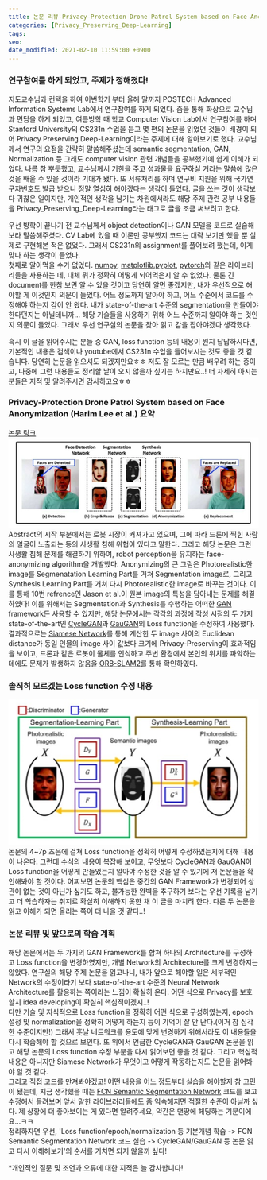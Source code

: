 ```yaml
---
title: 논문 리뷰-Privacy-Protection Drone Patrol System based on Face Anonymization +앞으로의 학습 계획
categories: [Privacy_Preserving_Deep-Learning]
tags:
seo:
date_modified: 2021-02-10 11:59:00 +0900
---
```


### 연구참여를 하게 되었고, 주제가 정해졌다!
지도교수님과 컨택을 하여 이번학기 부터 올해 말까지 POSTECH Advanced Information Systems Lab에서 연구참여를 하게 되었다. 줌을 통해 화상으로 교수님과 면담을 하게 되었고, 여름방학 때 학교 Computer Vision Lab에서 연구참여를 하며 Stanford University의 CS231n 수업을 듣고 몇 편의 논문을 읽었던 것들이 배경이 되어 Privacy Preserving Deep-Learning이라는 주제에 대해 알아보기로 했다. 교수님께서 연구의 요점을 간략히 말씀해주셨는데 semantic segmentation, GAN, Normalization 등 그래도 computer vision 관련 개념들을 공부했기에 쉽게 이해가 되었다. 나름 참 뿌듯했고, 교수님께서 기한을 주고 성과물을 요구하실 거라는 말씀에 많은 것을 배울 수 있을 것이라 기대가 됐다. 또 서류처리를 하며 연구비 지원을 위해 국가연구자번호도 발급 받으니 정말 열심히 해야겠다는 생각이 들었다. 글을 쓰는 것이 생각보다 귀찮은 일이지만, 개인적인 생각을 남기는 차원에서라도 해당 주제 관련 공부 내용들을 Privacy_Preserving_Deep-Learning라는 태그로 글을 조금 써보려고 한다.  
  
우선 방학이 끝나기 전 교수님께서 object detection이나 GAN 모델을 코드로 실습해보라 말씀해주셨다. CV Lab에 있을 때 이론만 공부했지 코드는 대략 보기만 했을 뿐 실제로 구현해본 적은 없었다. 그래서 CS231n의 assignment를 풀어보려 했는데, 이게 맞나 하는 생각이 들었다.  
첫째로 알아먹을 수가 없었다. [numpy](https://numpy.org/doc/stable/user/whatisnumpy.html), [matplotlib.pyplot](https://matplotlib.org/3.1.1/api/_as_gen/matplotlib.pyplot.html), [pytorch](https://pytorch.org/docs/stable/index.html)와 같은 라이브러리들을 사용하는 데, 대체 뭐가 정확히 어떻게 되어먹은지 알 수 없었다. 물론 긴 document를 한참 보면 알 수 있을 것이고 당연히 알면 좋겠지만, 내가 우선적으로 해야할 게 이것인지 의문이 들었다. 어느 정도까지 알아야 하고, 어느 수준에서 코드를 수정해야 하는지 감이 안 왔다. 내가 state-of-the-art 수준의 segmentation을 만들어야 한다던지는 아닐테니까... 해당 기술들을 사용하기 위해 어느 수준까지 알아야 하는 것인지 의문이 들었다. 그래서 우선 연구실의 논문을 찾아 읽고 감을 잡아야겠다 생각했다.  
  
혹시 이 글을 읽어주시는 분들 중 GAN, loss function 등의 내용이 뭔지 답답하시다면, 기본적인 내용은 검색이나 youtube에서 CS231n 수업을 들어보시는 것도 좋을 것 같습니다. 당연히 논문을 읽으셔도 되겠지만요ㅎㅎ 저도 잘 모르는 만큼 배우려 하는 중이고, 나중에 그런 내용들도 정리할 날이 오지 않을까 싶기는 하지만요..! 더 자세히 아시는 분들은 지적 및 알려주시면 감사하고요ㅎㅎ  
  
### Privacy-Protection Drone Patrol System based on Face Anonymization (Harim Lee et al.) 요약
[논문 링크](https://arxiv.org/abs/2005.14390)  
![Fig 2.](/assets/img/post/2021-2-10/Fig2.jpg)  
Abstract의 시작 부분에서는 로봇 시장이 커져가고 있으며, 그에 따라 드론에 찍힌 사람의 얼굴이 노출되는 등의 사생활 침해 위협이 있다고 말한다. 그리고 해당 논문은 그런 사생활 침해 문제를 해결하기 위하여, robot perception을 유지하는 face-anonymizing algorithm을 개발했다. Anonymizing의 큰 그림은 Photorealistic한 image를 Segmenatation Learning Part를 거쳐 Segmentation image로, 그리고 Synthesis Learning Part를 거쳐 다시 Photorealistic한 image로 바꾸는 것이다. 이를 통해 10번 refrence인 Jason et al.이 원본 image의 특성을 담아내는 문제를 해결하였다! 이를 위해서는 Segmentation과 Synthesis를 수행하는 어떠한 [GAN](https://arxiv.org/abs/1406.2661) framework든 사용할 수 있지만, 해당 논문에서는 각각의 과정에 작성 시점의 두 가지 state-of-the-art인 [CycleGAN](https://arxiv.org/abs/1703.10593)과 [GauGAN](https://arxiv.org/abs/1903.07291)의 Loss function을 수정하여 사용했다.  
결과적으로는 [Siamese Network](https://www.cs.cmu.edu/~rsalakhu/papers/oneshot1.pdf)를 통해 계산한 두 image 사이의 Euclidean distance가 동일 인물의 image 사이 값보다 크기에 Privacy-Preserving이 효과적임을 보이고, 드론과 같은 로봇이 물체를 인식하고 주변 환경에서 본인의 위치를 파악하는 데에도 문제가 발생하지 않음을 [ORB-SLAM2](https://arxiv.org/abs/1610.06475)를 통해 확인하였다.
  
### 솔직히 모르겠는 Loss function 수정 내용
![Fig 3.](/assets/img/post/2021-2-10/Fig3.jpg)  
논문의 4~7p 즈음에 걸쳐 Loss function을 정확히 어떻게 수정하였는지에 대해 내용이 나온다. 그런데 수식의 내용이 복잡해 보이고, 무엇보다 CycleGAN과 GauGAN이 Loss function을 어떻게 만들었는지 알아야 수정한 것을 알 수 있기에 저 논문들을 확인해봐야 할 것이다. 어찌보면 논문의 핵심은 중간의 GAN Framework가 변경되어 상관이 없는 것이 아닌가 싶기도 하고, 불가능한 완벽을 추구하기 보다는 우선 기록을 남기고 더 학습하자는 취지로 확실히 이해하지 못한 채 이 글을 마치려 한다. 다른 두 논문을 읽고 이해가 되면 올리는 쪽이 더 나을 것 같다..!  
  
### 논문 리뷰 및 앞으로의 학습 계획
해당 논문에서는 두 가지의 GAN Framework를 합쳐 하나의 Architecture를 구성하고 Loss function을 변경하였지만, 개별 Network의 Architecture를 크게 변경하지는 않았다. 연구실의 해당 주제 논문을 읽고나니, 내가 앞으로 해야할 일은 세부적인 Network의 수정이라기 보다 state-of-the-art 수준의 Neural Network Architecture를 활용하는 쪽이라는 느낌이 확실히 온다. 어떤 식으로 Privacy를 보호할지 idea developing이 확실히 핵심적이겠지..!  
다만 기술 및 지식적으로 Loss function을 정확히 어떤 식으로 구성하였는지, epoch 설정 및 normalization을 정확히 어떻게 하는지 등이 기억이 잘 안 난다.(이거 참 심각한 수준이지만!) 그래서 훗날 네트워크를 용도에 맞게 변경하기 위해서라도 이 내용들을 다시 학습해야 할 것으로 보인다. 또 위에서 언급한 CycleGAN과 GauGAN 논문을 읽고 해당 논문의 Loss function 수정 부분을 다시 읽어보면 좋을 것 같다. 그리고 핵심적 내용은 아니지만 Siamese Network가 무엇이고 어떻게 작동하는지도 논문을 읽어봐야 알 것 같다.  
그리고 직접 코드를 만져봐야겠고! 어떤 내용을 어느 정도부터 실습을 해야할지 참 고민이 됐는데, 지금 생각했을 때는 [FCN Semantic Segmentation Network](https://arxiv.org/abs/1411.4038) 코드를 보고 수정해서 돌려보며 앞서 말한 라이브러리들에도 좀 익숙해지면 적절한 수준이 아닐까 싶다. 제 상황에 더 좋아보이는 게 있다면 알려주세요, 약간은 맨땅에 헤딩하는 기분이에요...ㅋㅋ  
정리하자면 우선, 'Loss function/epoch/normalization 등 기본개념 학습 -> FCN Semantic Segmentation Network 코드 실습 -> CycleGAN/GauGAN 등 논문 읽고 다시 이해해보기'의 순서를 거치면 되지 않을까 싶다!  
  
  
*개인적인 질문 및 조언과 오류에 대한 지적은 늘 감사합니다!